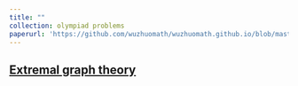 ```yaml
---
title: ""
collection: olympiad problems
paperurl: 'https://github.com/wuzhuomath/wuzhuomath.github.io/blob/master/files/AlgebraicMethods2.pdf'
---
```


[Extremal graph theory](https://wuzhuomath.github.io/files/Extremal%20Graph%20Theory.pdf)
---
